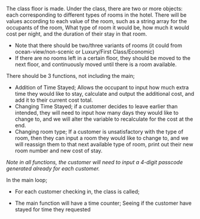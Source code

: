The class floor is made.
Under the class, there are two or more objects: each corresponding to different types of rooms in the hotel. There will be values according to each value of the room, such as a string
array for the occupants of the room, What type of room it would be, how much it would cost per night, and the duration of their stay in that room.

- Note that there should be two/three variants of rooms (it could from ocean-view/non-scenic or Luxury/First Class/Economic)
- If there are no rooms left in a certain floor, they should be moved to the next floor, and continuously moved until there is a room available.



There should be 3 functions, not including the main;

- Addition of Time Stayed; Allows the occupant to input how much extra time they would like to stay, calculate and output the additional cost, and
			   add it to their current cost total.
- Changing Time Stayed; if a customer decides to leave earlier than intended, they will need to input how many days they would like to change to,
			and we will alter the variable to recalculate for the cost at the end.
- Changing room type; If a customer is unsatisfactory with the type of room, then they can input a room they would like to change to, and we will reassign
		      them to that next available type of room, print out their new room number and new cost of stay.

*Note in all functions, the customer will need to input a 4-digit passcode generated already for each customer.*

In the main loop;

- For each customer checking in, the class is called;

- The main function will have a time counter; Seeing if the customer have stayed for time they requested
